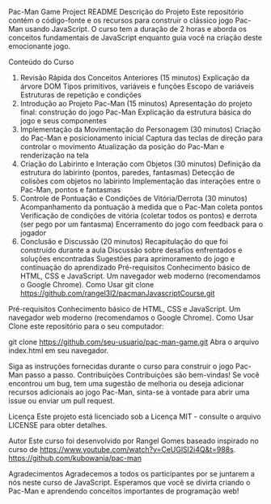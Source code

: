Pac-Man Game Project README
Descrição do Projeto
Este repositório contém o código-fonte e os recursos para construir o clássico jogo Pac-Man usando JavaScript. O curso tem a duração de 2 horas e aborda os conceitos fundamentais de JavaScript enquanto guia você na criação deste emocionante jogo.

Conteúdo do Curso
1. Revisão Rápida dos Conceitos Anteriores (15 minutos)
Explicação da árvore DOM
Tipos primitivos, variáveis e funções
Escopo de variáveis
Estruturas de repetição e condições
2. Introdução ao Projeto Pac-Man (15 minutos)
Apresentação do projeto final: construção do jogo Pac-Man
Explicação da estrutura básica do jogo e seus componentes
3. Implementação da Movimentação do Personagem (30 minutos)
Criação do Pac-Man e posicionamento inicial
Captura das teclas de direção para controlar o movimento
Atualização da posição do Pac-Man e renderização na tela
4. Criação do Labirinto e Interação com Objetos (30 minutos)
Definição da estrutura do labirinto (pontos, paredes, fantasmas)
Detecção de colisões com objetos no labirinto
Implementação das interações entre o Pac-Man, pontos e fantasmas
5. Controle de Pontuação e Condições de Vitória/Derrota (30 minutos)
Acompanhamento da pontuação à medida que o Pac-Man coleta pontos
Verificação de condições de vitória (coletar todos os pontos) e derrota (ser pego por um fantasma)
Encerramento do jogo com feedback para o jogador
6. Conclusão e Discussão (20 minutos)
Recapitulação do que foi construído durante a aula
Discussão sobre desafios enfrentados e soluções encontradas
Sugestões para aprimoramento do jogo e continuação do aprendizado
Pré-requisitos
Conhecimento básico de HTML, CSS e JavaScript.
Um navegador web moderno (recomendamos o Google Chrome).
Como Usar
git clone https://github.com/rangel3l2/pacmanJavascriptCourse.git

Pré-requisitos
Conhecimento básico de HTML, CSS e JavaScript.
Um navegador web moderno (recomendamos o Google Chrome).
Como Usar
Clone este repositório para o seu computador:


git clone https://github.com/seu-usuario/pac-man-game.git
Abra o arquivo index.html em seu navegador.

Siga as instruções fornecidas durante o curso para construir o jogo Pac-Man passo a passo.
Contribuições
Contribuições são bem-vindas! Se você encontrou um bug, tem uma sugestão de melhoria ou deseja adicionar recursos adicionais ao jogo Pac-Man, sinta-se à vontade para abrir uma issue ou enviar um pull request.

Licença
Este projeto está licenciado sob a Licença MIT - consulte o arquivo LICENSE para obter detalhes.

Autor
Este curso foi desenvolvido por Rangel Gomes baseado inspirado no curso de 
https://www.youtube.com/watch?v=CeUGlSl2i4Q&t=988s.
 https://github.com/kubowania/pac-man

Agradecimentos
Agradecemos a todos os participantes por se juntarem a nós neste curso de JavaScript. Esperamos que você se divirta criando o Pac-Man e aprendendo conceitos importantes de programação web!